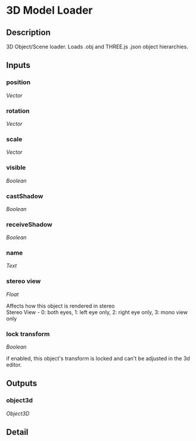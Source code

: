 # 3D Model Loader

## Description
3D Object/Scene loader. Loads .obj and THREE.js .json object hierarchies.

## Inputs
### position

*Vector*



### rotation

*Vector*



### scale

*Vector*



### visible

*Boolean*



### castShadow

*Boolean*



### receiveShadow

*Boolean*



### name

*Text*



### stereo view

*Float*

Affects how this object is rendered in stereo  
Stereo View - 0: both eyes, 1: left eye only, 2: right eye only, 3: mono view only

### lock transform

*Boolean*

if enabled, this object's transform is locked and can't be adjusted in the 3d editor.

## Outputs
### object3d

*Object3D*



## Detail

